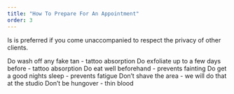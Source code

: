 ```yaml
---
title: "How To Prepare For An Appointment"
order: 3
---
```


Is is preferred if you come unaccompanied to respect the privacy of other clients.

Do wash off any fake tan - tattoo absorption
Do exfoliate up to a few days before - tattoo absorption
Do eat well beforehand - prevents fainting
Do get a good nights sleep - prevents fatigue
Don’t shave the area - we will do that at the studio
Don’t be hungover - thin blood
